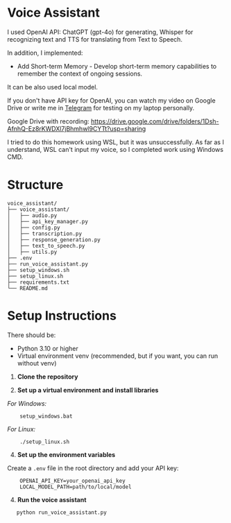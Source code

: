 # Voice Assistant

I used OpenAI API: ChatGPT (gpt-4o) for generating, Whisper for recognizing text and TTS for translating from Text to Speech.

In addition, I implemented: 

- Add Short-term Memory - Develop short-term memory capabilities to remember the context of ongoing sessions.

It can be also used local model.

If you don't have API key for OpenAI, you can watch my video on Google Drive or write me in [Telegram](https://t.me/yule4444ka) for testing on my laptop personally.

Google Drive with recording: https://drive.google.com/drive/folders/1Dsh-AfnhQ-Ez8rKWDXl7jBhmhwl9CYTt?usp=sharing

I tried to do this homework using WSL, but it was unsuccessfully. As far as I understand, WSL can't input my voice, so I completed work using Windows CMD.

# Structure

```plaintext
voice_assistant/
├── voice_assistant/
│   ├── audio.py
│   ├── api_key_manager.py
│   ├── config.py
│   ├── transcription.py
│   ├── response_generation.py
│   ├── text_to_speech.py
│   ├── utils.py
├── .env
├── run_voice_assistant.py
├── setup_windows.sh
├── setup_linux.sh
├── requirements.txt
└── README.md
```

# Setup Instructions

There should be:

- Python 3.10 or higher
- Virtual environment venv (recommended, but if you want, you can run without venv)

1. **Clone the repository**

2. **Set up a virtual environment and install libraries**

*For Windows:*

```shell
    setup_windows.bat
```

*For Linux:*

```shell
    ./setup_linux.sh
```

4. **Set up the environment variables** 

Create a `.env` file in the root directory and add your API key:
```shell
    OPENAI_API_KEY=your_openai_api_key
    LOCAL_MODEL_PATH=path/to/local/model
```

4.   **Run the voice assistant**

```shell
   python run_voice_assistant.py
```
